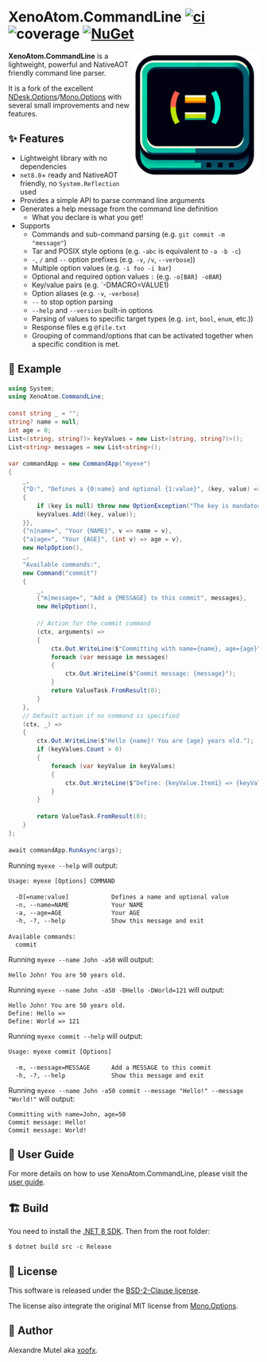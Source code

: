 # XenoAtom.CommandLine [![ci](https://github.com/XenoAtom/XenoAtom.CommandLine/actions/workflows/ci.yml/badge.svg)](https://github.com/XenoAtom/XenoAtom.CommandLine/actions/workflows/ci.yml) ![coverage](https://gist.githubusercontent.com/xoofx/4b1dc8d0fa14dd6a3846e78e5f0eafae/raw/dotnet-releaser-coverage-badge-XenoAtom-XenoAtom.CommandLine.svg)  [![NuGet](https://img.shields.io/nuget/v/XenoAtom.CommandLine.svg)](https://www.nuget.org/packages/XenoAtom.CommandLine/)

<img align="right" width="256px" height="256px" src="https://raw.githubusercontent.com/XenoAtom/XenoAtom.CommandLine/main/img/icon.png">

**XenoAtom.CommandLine** is a lightweight, powerful and NativeAOT friendly command line parser.

It is a fork of the excellent [NDesk.Options](http://www.ndesk.org/Options)/[Mono.Options](https://tirania.org/blog/archive/2008/Oct-14.html) with several small improvements and new features.

## ✨ Features 

- Lightweight library with no dependencies
- `net8.0`+  ready and NativeAOT friendly, no `System.Reflection` used
- Provides a simple API to parse command line arguments
- Generates a help message from the command line definition
    - What you declare is what you get!
- Supports 
    - Commands and sub-command parsing (e.g. `git commit -m "message"`)
    - Tar and POSIX style options (e.g. `-abc` is equivalent to `-a -b -c`)
    - `-`, `/` and `--` option prefixes (e.g. `-v`, `/v`, `--verbose`))
    - Multiple option values (e.g. `-i foo -i bar`)
    - Optional and required option values `:` (e.g. `-o[BAR] -oBAR`)
    - Key/value pairs (e.g. `-DMACRO=VALUE1)
    - Option aliases (e.g. `-v`, `-verbose`)
    - `--` to stop option parsing
    - `--help` and `--version` built-in options
    - Parsing of values to specific target types (e.g. `int`, `bool`, `enum`, etc.))
    - Response files e.g `@file.txt`
    - Grouping of command/options that can be activated together when a specific condition is met.

## 🧪 Example

```csharp
using System;
using XenoAtom.CommandLine;

const string _ = "";
string? name = null;
int age = 0;
List<(string, string?)> keyValues = new List<(string, string?)>();
List<string> messages = new List<string>();

var commandApp = new CommandApp("myexe")
{
    _,
    {"D:", "Defines a {0:name} and optional {1:value}", (key, value) =>
    {
        if (key is null) throw new OptionException("The key is mandatory for a define", "D");
        keyValues.Add((key, value));
    }},
    {"n|name=", "Your {NAME}", v => name = v},
    {"a|age=", "Your {AGE}", (int v) => age = v},
    new HelpOption(),
    _,
    "Available commands:",
    new Command("commit")
    {
        _,
        {"m|message=", "Add a {MESSAGE} to this commit", messages},
        new HelpOption(),

        // Action for the commit command
        (ctx, arguments) =>
        {
            ctx.Out.WriteLine($"Committing with name={name}, age={age}");
            foreach (var message in messages)
            {
                ctx.Out.WriteLine($"Commit message: {message}");
            }
            return ValueTask.FromResult(0);
        }
    },
    // Default action if no command is specified
    (ctx, _) =>
    {
        ctx.Out.WriteLine($"Hello {name}! You are {age} years old.");
        if (keyValues.Count > 0)
        {
            foreach (var keyValue in keyValues)
            {
                ctx.Out.WriteLine($"Define: {keyValue.Item1} => {keyValue.Item2}");
            }
        }

        return ValueTask.FromResult(0);
    }
};

await commandApp.RunAsync(args);
```

Running `myexe --help` will output:

```
Usage: myexe [Options] COMMAND

  -D[=name:value]            Defines a name and optional value
  -n, --name=NAME            Your NAME
  -a, --age=AGE              Your AGE
  -h, -?, --help             Show this message and exit

Available commands:
  commit
```

Running `myexe --name John -a50` will output:

```
Hello John! You are 50 years old.
```


Running `myexe --name John -a50 -DHello -DWorld=121` will output:

```
Hello John! You are 50 years old.
Define: Hello =>
Define: World => 121
```

Running `myexe commit --help` will output:

```
Usage: myexe commit [Options]

  -m, --message=MESSAGE      Add a MESSAGE to this commit
  -h, -?, --help             Show this message and exit
```

Running `myexe --name John -a50 commit --message "Hello!" --message "World!"` will output:

```
Committing with name=John, age=50
Commit message: Hello!
Commit message: World!
```

## 📃 User Guide

For more details on how to use XenoAtom.CommandLine, please visit the [user guide](https://github.com/XenoAtom/XenoAtom.CommandLine/blob/main/doc/readme.md).

## 🏗️ Build

You need to install the [.NET 8 SDK](https://dotnet.microsoft.com/download/dotnet/8.0). Then from the root folder:

```console
$ dotnet build src -c Release
```

## 🪪 License

This software is released under the [BSD-2-Clause license](https://opensource.org/licenses/BSD-2-Clause).

The license also integrate the original MIT license from [Mono.Options](https://github.com/mono/mono/blob/main/mcs/class/Mono.Options/Mono.Options/Options.cs).

## 🤗 Author

Alexandre Mutel aka [xoofx](https://xoofx.github.io).
